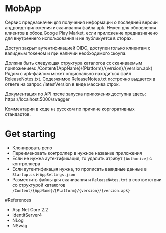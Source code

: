 # MobApp

Сервис предназначен для получения информации о последней версии андроид-приложения и скачивания файла apk.
Нужен для обновления клиентов в обход Google Play Market, если приложение предназначено для внутреннего использования и не публикуется в сторах.

Доступ закрыт аутентификацией OIDC, доступен только клиентам с валидным токеном и при наличии необходимого скоупа.

Должна быть следующая структура каталогов со скачиваемым приложением:
/Content/{AppName}/{Platform}/{version}/{version.apk}
Рядом с apk-файлом может опционально находиться файл ReleaseNotes.txt.
Содержимое ReleaseNotes.txt построчно выдается в ответе на запрос /latestVersion  в виде массива строк.

Документация по API после запуска приложения доступна здесь: 
https://localhost:5000/swagger

Комментарии в коде на русском по причине корпоративных стандартов.

# Get starting
- Клонировать репо
- Переименовать контроллер в нужное название приложения 
- Если не нужна аутентификация, то удалить атрибут `[Authorize]` с контроллера
- Если аутентификация нужна, то прописать валидные данные в `Startup.cs` и `AppSettings.json`
- Разместить файлы для скачивания и `ReleaseNotes.txt` в соответствии со структурой каталогов `/Content/{AppName}/{Platform}/{version}/{version.apk}`

#References
- Asp.Net Core 2.2
- IdentitServer4
- NLog
- NSwag
